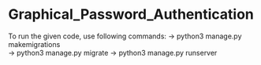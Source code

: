 # Graphical_Password_Authentication

To run the given code, use following commands:
-> python3 manage.py makemigrations <br>
-> python3 manage.py migrate
-> python3 manage.py runserver
